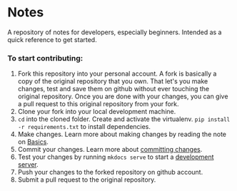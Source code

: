 
# Notes

A repository of notes for developers, especially beginners. Intended as a quick reference to get started.


### To start contributing:

1. Fork this repository into your personal account. A fork is basically a copy of the original repository that you own. That let's you make changes, test and save them on github without ever touching the original repository. Once you are done with your changes, you can give a pull request to this original repository from your fork. 
2. Clone your fork into your local development machine.
3. `cd` into the cloned folder. Create and activate the virtualenv. `pip install -r requirements.txt` to install dependencies.
3. Make changes. Learn more about making changes by reading the note on [Basics](https://emptycuphq.github.io/notes/basics/#mkdocs).
4. Commit your changes. Learn more about [committing changes](https://emptycuphq.github.io/notes/basics/#git).
5. Test your changes by running `mkdocs serve` to start a [development server](http://127.0.0.1:8000/notes/). 
6. Push your changes to the forked repository on github account.
7. Submit a pull request to the original repository.

